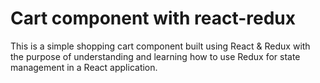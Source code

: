 # Cart component with react-redux

This is a simple shopping cart component built using React & Redux  with the purpose of understanding and learning how to use Redux for state management in a React application.
